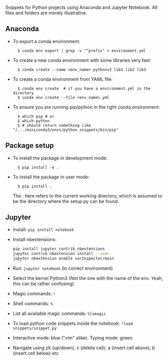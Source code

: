 Snippets for Python projects using Anaconda and Jupyter Notebook. All files and folders are merely illustrative.

## Anaconda

- To export a conda environment:

		$ conda env export | grep -v "^prefix" > environment.yml

- To create a new conda environment with some libraries very fast:

		$ conda create --name <env_name> python=3 lib1 lib2 lib3

- To create a conda environment from YAML file:

		$ conda env create	# if you have a environment.yml in the directory
		$ conda env create --file <env_name>.yml

- To ensure you are running pip/python in the right conda environment:

		$ which pip	# or
		$ which python
		$ # should return something like "/.../miniconda3/envs/python_snippets/bin/pip"

## Package setup

- To install the package in development mode:

		$ pip install -e .

- To install the package in user mode:

		$ pip install .

    The . here refers to the current working directory, which is assumed to be the directory where the setup.py can be found.

## Jupyter

- Install: ```pip install notebook```
- Install nbextensions: 

    ```bash  
    pip install jupyter_contrib_nbextensions
    jupyter contrib nbextension install --user
    jupyter nbextension enable varInspector/main
    ```

- Run: ```jupyter notebook``` (in correct environment)
- Select the kernel Python3 (Not the one with the name of the env. Yeah, this can be rather confusing)
- Magic commands: ```!```
- Shell commands: ```%``` 
- List all available magic commands: ```%lsmagic```
- To load python code snippets inside the notebook: ```!load snippets/snippet.py```
- Interactive mode: blue ("vim" alike). Typing mode: green.
- Navigate using j/k (up/down), x (delete cell), a (insert cell above), b (insert cell below) etc
